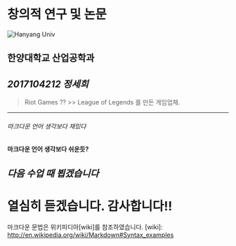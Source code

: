 # 창의적 연구 및 논문
![Hanyang Univ](http://www.hanyang.ac.kr/html-repositories/images/custom/introduction/img_hy0104_02_0102.png)
## 한양대학교 산업공학과
## *2017104212 정세희*

> Riot Games ?? &gt;&gt; League of Legends 를 만든 게임업체.

- - -
###### *마크다운 언어 생각보다 재밌다*
#### **마크다운 언어 생각보다 쉬운듯?**
## *다음 수업 때 뵙겠습니다*
# **열심히 듣겠습니다. 감사합니다!!**
마크다운 문법은 위키피디아[wiki]를 참조하였습니다.
[wiki]: http://en.wikipedia.org/wiki/Markdown#Syntax_examples
